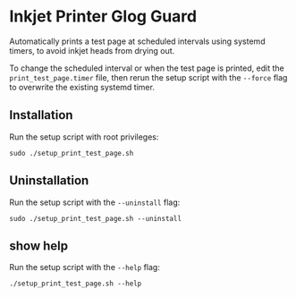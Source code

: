 # Inkjet Printer Glog Guard

Automatically prints a test page at scheduled intervals using systemd timers, to avoid inkjet heads from drying out.

To change the scheduled interval or when the test page is printed, edit the `print_test_page.timer` file, then rerun the setup script with the `--force` flag to overwrite the existing systemd timer. 

## Installation

Run the setup script with root privileges:
   ```
   sudo ./setup_print_test_page.sh
   ```

## Uninstallation

Run the setup script with the `--uninstall` flag:
   ```
   sudo ./setup_print_test_page.sh --uninstall
   ```
## show help

Run the setup script with the `--help` flag:
   ```
   ./setup_print_test_page.sh --help
   ```
